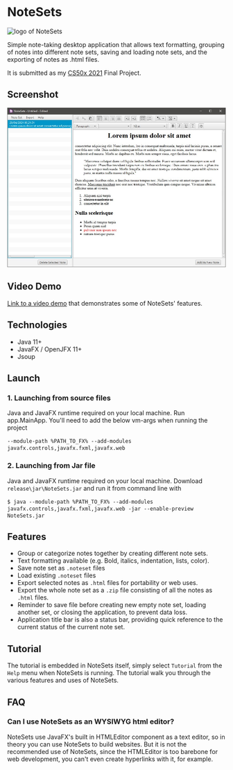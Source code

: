# NoteSets
![logo of NoteSets](src/app/resources/images/logo.ico)

Simple note-taking desktop application that allows text formatting, grouping of
notes into different note sets, saving and loading note sets, and the exporting
of notes as .html files.

It is submitted as my [CS50x 2021](https://cs50.harvard.edu/x/2021/) Final
Project.

## Screenshot
![Image of NoteSets](src/app/resources/images/view_note.jpg)

## Video Demo
[Link to a video demo](https://youtu.be/rRDLMgRwgM4) that demonstrates
some of NoteSets' features.

## Technologies
- Java 11+
- JavaFX / OpenJFX 11+
- Jsoup

## Launch
### 1. Launching from source files
Java and JavaFX runtime required on your local machine. Run app.MainApp. You'll
need to add the below vm-args when running the project

```
--module-path %PATH_TO_FX% --add-modules
javafx.controls,javafx.fxml,javafx.web
```

### 2. Launching from Jar file
Java and JavaFX runtime required on your local machine. Download
`release\jar\NoteSets.jar` and run it from command line with

```
$ java --module-path %PATH_TO_FX% --add-modules
javafx.controls,javafx.fxml,javafx.web -jar --enable-preview NoteSets.jar
```

## Features
- Group or categorize notes together by creating different note sets.
- Text formatting available (e.g. Bold, italics, indentation, lists, color).
- Save note set as `.noteset` files
- Load existing `.noteset` files
- Export selected notes as `.html` files for portability or web uses.
- Export the whole note set as a `.zip` file consisting of all the notes as
  `.html` files.
- Reminder to save file before creating new empty note set, loading another set,
  or closing the application, to prevent data loss.
- Application title bar is also a status bar, providing quick reference to the
  current status of the current note set.

## Tutorial
The tutorial is embedded in
NoteSets itself, simply select `Tutorial` from the `Help` menu when NoteSets is
running. The tutorial walk you through the various features and uses of NoteSets.

## FAQ
### Can I use NoteSets as an WYSIWYG html editor?
NoteSets use JavaFX's built in HTMLEditor component as a text editor, so in
theory you can use NoteSets to build websites. But it is not the recommended use
of NoteSets, since the HTMLEditor is too barebone for web development, you can't
even create hyperlinks with it, for example.
